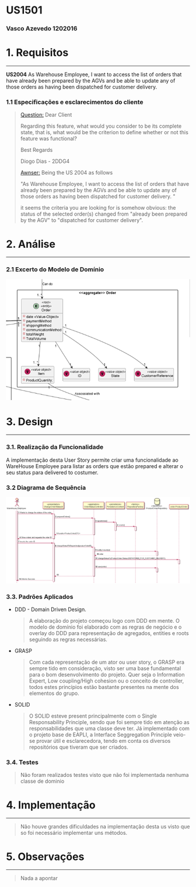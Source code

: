 # US1501
### Vasco Azevedo 1202016

# 1. Requisitos
_____
**US2004** As Warehouse Employee, I want to access the list of orders that have already been prepared by the AGVs and be able to update any of those orders as having been dispatched for customer delivery.

### 1.1 Especificações e esclarecimentos do cliente

> [Question:](https://moodle.isep.ipp.pt/mod/forum/discuss.php?d=16330)
>Dear Client
>
> Regarding this feature, what would you consider to be its complete state, that is, what would be the criterion to define whether or not this feature was functional?
>
> Best Regards
>
>Diogo Dias - 2DDG4
>
> [Awnser:](https://moodle.isep.ipp.pt/mod/forum/discuss.php?d=16330)
>Being the US 2004 as follows
>
>"As Warehouse Employee, I want to access the list of orders that have already been prepared by the AGVs and be able to update any of those orders as having been dispatched for customer delivery. "
>
>it seems the criteria you are looking for is somehow obvious: the status of the selected order(s) changed from "already been prepared by the AGV" to "dispatched for customer delivery".

# 2. Análise
_____

### 2.1 Excerto do Modelo de Domínio

![CHANGE AGV STATUS](DomainExcerpt.png)


# 3. Design
_____


### 3.1. Realização da Funcionalidade

A implementação desta User Story permite criar uma funcionalidade ao WareHouse Employee para listar as orders que estão prepared
e alterar o seu status para delivered to costumer.

### 3.2 Diagrama de Sequência

![Change AVG Status SD](preparedOrdersAndChangeStatus.png)

### 3.3. Padrões Aplicados

* DDD - Domain Driven Design.
  >A elaboração do projeto começou logo com DDD em mente. O modelo de domínio foi elaborado com as regras de negócio e o overlay do DDD para representação de agregados, entities e roots seguindo as regras necessárias.

* GRASP
  >Com cada representação de um ator ou user story, o GRASP era sempre tido em consideração, visto ser uma base fundamental para o bom desenvolvimento do projeto.
  > Quer seja o Information Expert, Low coupling/High cohesion ou o conceito de controller, todos estes princípios estão bastante presentes na mente dos elementos do grupo.

* SOLID
  > O SOLID esteve present principalmente com o Single Responsability Principle, sendo que foi sempre tido em atenção as responsabilidades que uma classe deve ter.
  >Já implementado com o projeto base de EAPLI, a Interface Seggregation Principle veio-se provar útil e esclarecedora, tendo em conta os diversos repositórios que tiveram que ser criados.

### 3.4. Testes

> Não foram realizados testes visto que não foi implementada nenhuma classe de dominio

# 4. Implementação
_____
> Não houve grandes dificuldades na implementação desta us visto que
> so foi necessário implementar uns métodos.

# 5. Observações
_____
>Nada a apontar


